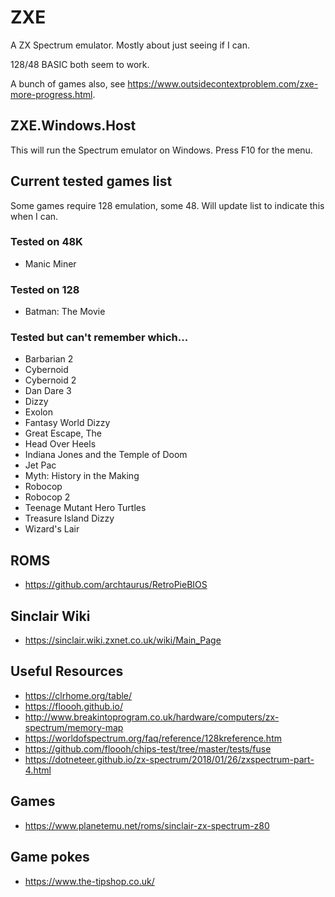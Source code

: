 # ZXE

A ZX Spectrum emulator. Mostly about just seeing if I can.

128/48 BASIC both seem to work.

A bunch of games also, see https://www.outsidecontextproblem.com/zxe-more-progress.html.

## ZXE.Windows.Host

This will run the Spectrum emulator on Windows. Press F10 for the menu.

## Current tested games list

Some games require 128 emulation, some 48. Will update list to indicate this when I can.

### Tested on 48K

- Manic Miner

### Tested on 128

- Batman: The Movie

### Tested but can't remember which...

- Barbarian 2
- Cybernoid
- Cybernoid 2
- Dan Dare 3
- Dizzy
- Exolon
- Fantasy World Dizzy
- Great Escape, The
- Head Over Heels
- Indiana Jones and the Temple of Doom 
- Jet Pac
- Myth: History in the Making
- Robocop
- Robocop 2
- Teenage Mutant Hero Turtles
- Treasure Island Dizzy
- Wizard's Lair

## ROMS

- https://github.com/archtaurus/RetroPieBIOS

## Sinclair Wiki

- https://sinclair.wiki.zxnet.co.uk/wiki/Main_Page

## Useful Resources

- https://clrhome.org/table/
- https://floooh.github.io/
- http://www.breakintoprogram.co.uk/hardware/computers/zx-spectrum/memory-map
- https://worldofspectrum.org/faq/reference/128kreference.htm
- https://github.com/floooh/chips-test/tree/master/tests/fuse
- https://dotneteer.github.io/zx-spectrum/2018/01/26/zxspectrum-part-4.html

## Games

- https://www.planetemu.net/roms/sinclair-zx-spectrum-z80

## Game pokes

- https://www.the-tipshop.co.uk/

